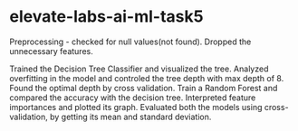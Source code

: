 # elevate-labs-ai-ml-task5

Preprocessing - checked for null values(not found). Dropped the unnecessary features.

Trained the Decision Tree Classifier and visualized the tree.
Analyzed overfitting in the model and controled the tree depth with max depth of 8.
Found the optimal depth by cross validation.
Train a Random Forest and compared the accuracy with the decision tree.
Interpreted feature importances and plotted its graph.
Evaluated both the models using cross-validation, by getting its mean and standard deviation.
